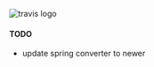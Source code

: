 ![travis logo](https://travis-ci.org/dane-king/CodeExamples.svg?branch=master) 

#### TODO
- update spring converter to newer 
